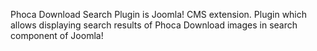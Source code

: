 Phoca Download Search Plugin is Joomla! CMS extension. Plugin which allows displaying search results of Phoca Download images in search component of Joomla!